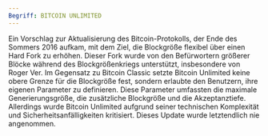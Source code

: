 ```yaml
---
Begriff: BITCOIN UNLIMITED
---
```


Ein Vorschlag zur Aktualisierung des Bitcoin-Protokolls, der Ende des Sommers 2016 aufkam, mit dem Ziel, die Blockgröße flexibel über einen Hard Fork zu erhöhen. Dieser Fork wurde von den Befürwortern größerer Blöcke während des Blockgrößenkriegs unterstützt, insbesondere von Roger Ver. Im Gegensatz zu Bitcoin Classic setzte Bitcoin Unlimited keine obere Grenze für die Blockgröße fest, sondern erlaubte den Benutzern, ihre eigenen Parameter zu definieren. Diese Parameter umfassten die maximale Generierungsgröße, die zusätzliche Blockgröße und die Akzeptanztiefe. Allerdings wurde Bitcoin Unlimited aufgrund seiner technischen Komplexität und Sicherheitsanfälligkeiten kritisiert. Dieses Update wurde letztendlich nie angenommen.